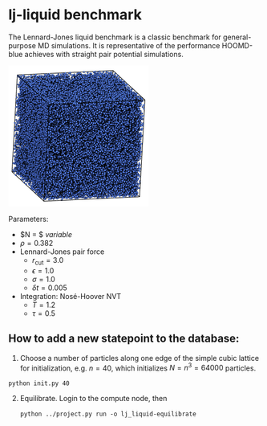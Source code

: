 # lj-liquid benchmark

The Lennard-Jones liquid benchmark is a classic benchmark for general-purpose
MD simulations. It is representative of the performance HOOMD-blue achieves
with straight pair potential simulations.

<img src="lj-liquid.png" style="width: 280px;"/>

Parameters:

* $N = $ *variable*
* $\rho = 0.382$
* Lennard-Jones pair force
    * $r_\mathrm{cut} = 3.0$
    * $\epsilon = 1.0$
    * $\sigma = 1.0$
    * $\delta t = 0.005$
* Integration: Nos&eacute;-Hoover NVT
    * $T=1.2$
    * $\tau=0.5$

## How to add a new statepoint to the database:

1. Choose a number of particles along one edge of the simple cubic lattice for initialization, e.g.
$n=40$, which initializes $N=n^3=64000$ particles.

```
python init.py 40
```

2. Equilibrate. Login to the compute node, then

    ```
    python ../project.py run -o lj_liquid-equilibrate
    ```
